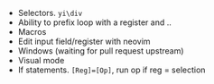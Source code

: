 * Selectors. `yi\div`
* Ability to prefix loop with a register and ..
* Macros
* Edit input field/register with neovim
* Windows (waiting for pull request upstream)
* Visual mode
* If statements. `[Reg]=[Op]`, run op if reg = selection
